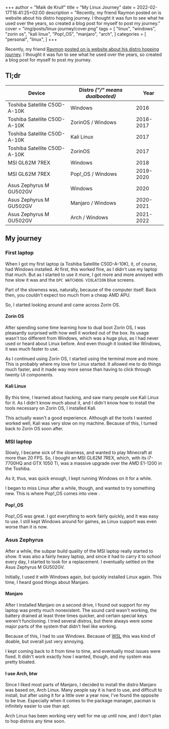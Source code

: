 +++
author = "Maik de Kruif"
title = "My Linux Journey"
date = 2022-02-17T16:41:25+02:00
description = "Recently, my friend Raymon posted on is website about his distro hopping journey. I thought it was fun to see what he used over the years, so created a blog post for myself to post my journey."
cover = "img/posts/linux-journey/cover.png"
tags = [
    "linux",
    "windows",
    "zorin os",
    "kali linux",
    "Pop!_OS",
    "manjaro",
    "arch",
]
categories = [
    "personal",
    "linux",
]
+++

Recently, my friend [Raymon](https://raymon.dev/) [posted on is website about his distro hopping journey](https://raymon.dev/posts/2022/2/hopping-around.html). I thought it was fun to see what he used over the years, so created a blog post for myself to post my journey.

## Tl;dr

| Device                       | Distro _("/" means dualbooted)_ | Year      |
| ---------------------------- | ------------------------------- | --------- |
| Toshiba Satellite C50D-A-10K | Windows                         | 2016      |
| Toshiba Satellite C50D-A-10K | ZorinOS / Windows               | 2016-2017 |
| Toshiba Satellite C50D-A-10K | Kali Linux                      | 2017      |
| Toshiba Satellite C50D-A-10K | ZorinOS                         | 2017      |
| MSI GL62M 7REX               | Windows                         | 2018      |
| MSI GL62M 7REX               | Pop!_OS / Windows               | 2019-2020 |
| Asus Zephyrus M GU502GV      | Windows                         | 2020      |
| Asus Zephyrus M GU502GV      | Manjaro / Windows               | 2020-2021 |
| Asus Zephyrus M GU502GV      | Arch / Windows                  | 2021-2022 |

## My journey

### First laptop

When I got my first laptop (a Toshiba Satellite C50D-A-10K), it, of course, had Windows installed. At first, this worked fine, as I didn't use my laptop that much. But as I started to use it more, I got more and more annoyed with how slow it was and the `DPC WATCHDOG VIOLATION` blue screens.

Part of the slowness was, naturally, because of the computer itself. Back then, you couldn't expect too much from a cheap AMD APU.

So, I started looking around and came across Zorin OS.

#### Zorin OS

After spending some time learning how to dual boot Zorin OS, I was pleasantly surprised with how well it worked out of the box. Its usage wasn't too different from Windows, which was a huge plus, as I had never used or heard about Linux before. And even though it looked like Windows, it was much faster to use.

As I continued using Zorin OS, I started using the terminal more and more. This is probably where my love for Linux started. It allowed me to do things much faster, and it made way more sense than having to click through twenty UI components.

#### Kali Linux

By this time, I learned about hacking, and saw many people use Kali Linux for it. As I didn't know much about it, and I didn't know how to install the tools necessary on Zorin OS, I installed Kali.

This actually wasn't a good experience. Although all the tools I wanted worked well, Kali was very slow on my machine. Because of this, I turned back to Zorin OS soon after.

### MSI laptop

Slowly, I became sick of the slowness, and wanted to play Minecraft at more than 20 FPS. So, I bought an MSI GL62M 7REX, which, with its i7-7700HQ and GTX 1050 Ti, was a massive upgrade over the AMD E1-1200 in the Toshiba.

As it, thus, was quick enough, I kept running Windows on it for a while.

I began to miss Linux after a while, though, and wanted to try something new. This is where Pop!_OS comes into view .

#### Pop!_OS

Pop!_OS was great. I got everything to work fairly quickly, and it was easy to use. I still kept Windows around for games, as Linux support was even worse than it is now.

### Asus Zephyrus

After a while, the subpar build quality of the MSI laptop really started to show. It was also a fairly heavy laptop, and since it had to carry it to school every day, I started to look for a replacement. I eventually settled on the Asus Zephyrus M GU502GV.

Initially, I used it with Windows again, but quickly installed Linux again. This time, I heard good things about Manjaro.

#### Manjaro

After I installed Manjaro on a second drive, I found out support for my laptop was pretty much nonexistent. The sound card wasn't working, the battery drained at least three times quicker, and certain special keys weren't functioning. I tried several distros, but there always were some major parts of the system that didn't feel like working.

Because of this, I had to use Windows. Because of [WSL](https://en.wikipedia.org/wiki/Windows_Subsystem_for_Linux) this was kind of doable, but overall just very annoying.

I kept coming back to it from time to time, and eventually most issues were fixed. It didn't work exactly how I wanted, though, and my system was pretty bloated.

#### I use Arch, btw

Since I liked most parts of Manjaro, I decided to install the distro Manjaro was based on, Arch Linux. Many people say it is hard to use, and difficult to install, but after using it for a little over a year now, I've found the opposite to be true. Especially when it comes to the package manager, pacman is infinitely easier to use than apt.

Arch Linux has been working very well for me up until now, and I don't plan to hop distros any time soon.
